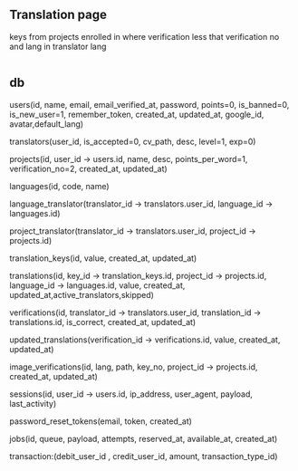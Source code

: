 ## Translation page
 keys from projects enrolled in where verification less that verification no and lang in translator lang
```php

```
























## db
users(id, name, email, email_verified_at, password, points=0, is_banned=0, is_new_user=1, remember_token, created_at, updated_at, google_id, avatar,default_lang)

translators(user_id, is_accepted=0, cv_path, desc, level=1, exp=0)

projects(id, user_id -> users.id, name, desc, points_per_word=1, verification_no=2, created_at, updated_at)

languages(id, code, name)

language_translator(translator_id -> translators.user_id, language_id -> languages.id)

project_translator(translator_id -> translators.user_id, project_id -> projects.id)

translation_keys(id, value, created_at, updated_at)

translations(id, key_id -> translation_keys.id, project_id -> projects.id, language_id -> languages.id, value, created_at, updated_at,active_translators,skipped)

verifications(id, translator_id -> translators.user_id, translation_id -> translations.id, is_correct, created_at, updated_at)

updated_translations(verification_id -> verifications.id, value, created_at, updated_at)

image_verifications(id, lang, path, key_no, project_id -> projects.id, created_at, updated_at)

sessions(id, user_id -> users.id, ip_address, user_agent, payload, last_activity)

password_reset_tokens(email, token, created_at)

jobs(id, queue, payload, attempts, reserved_at, available_at, created_at)

transaction:(debit_user_id , credit_user_id, amount, transaction_type_id)

